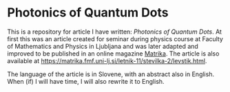 # Photonics of Quantum Dots
This is a repository for article I have written: *Photonics of Quantum Dots*.
At first this was an article created for seminar during physics course at Faculty of Mathematics and Physics in Ljubljana and was later adapted and improved to be published in an online magazine [Matrika](https://matrika.fmf.uni-lj.si/). The article is also available at https://matrika.fmf.uni-lj.si/letnik-11/stevilka-2/levstik.html.

The language of the article is in Slovene, with an abstract also in English. When (if) I will have time, I will also rewrite it to English.
